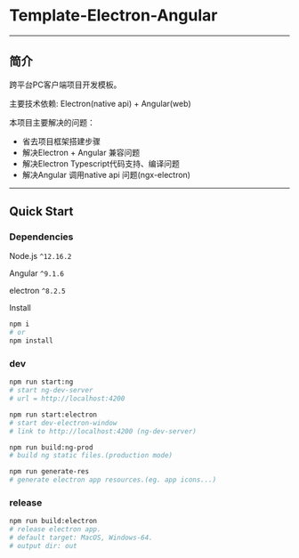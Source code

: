 # Template-Electron-Angular

---

## 简介

跨平台PC客户端项目开发模板。

主要技术依赖: Electron(native api) + Angular(web)

本项目主要解决的问题：
- 省去项目框架搭建步骤
- 解决Electron + Angular 兼容问题
- 解决Electron Typescript代码支持、编译问题
- 解决Angular 调用native api 问题(ngx-electron)


---

## Quick Start

### Dependencies 

Node.js `^12.16.2`

Angular `^9.1.6`

electron `^8.2.5`

Install
```bash
npm i 
# or
npm install
```

### dev 

```bash
npm run start:ng
# start ng-dev-server 
# url = http://localhost:4200

npm run start:electron
# start dev-electron-window
# link to http://localhost:4200 (ng-dev-server)

npm run build:ng-prod
# build ng static files.(production mode)

npm run generate-res
# generate electron app resources.(eg. app icons...)

```

### release

```bash
npm run build:electron
# release electron app.
# default target: MacOS, Windows-64.
# output dir: out

```



